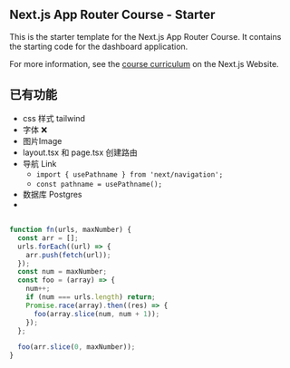 ## Next.js App Router Course - Starter

This is the starter template for the Next.js App Router Course. It contains the starting code for the dashboard application.

For more information, see the [course curriculum](https://nextjs.org/learn) on the Next.js Website.

## 已有功能

- css 样式 tailwind
- 字体 ❌
- 图片Image
- layout.tsx 和 page.tsx 创建路由
- 导航 Link
  - `import { usePathname } from 'next/navigation';`
  - `const pathname = usePathname();`
- 数据库 Postgres
-

##

```js
function fn(urls, maxNumber) {
  const arr = [];
  urls.forEach((url) => {
    arr.push(fetch(url));
  });
  const num = maxNumber;
  const foo = (array) => {
    num++;
    if (num === urls.length) return;
    Promise.race(array).then((res) => {
      foo(array.slice(num, num + 1));
    });
  };

  foo(arr.slice(0, maxNumber));
}
```
